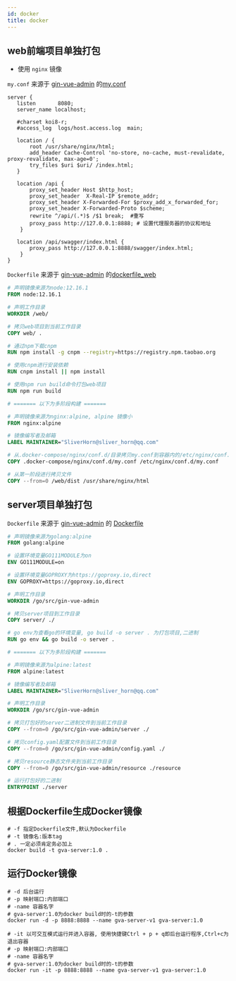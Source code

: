 ```yaml
---
id: docker
title: docker
---
```


## web前端项目单独打包

- 使用 `nginx` 镜像

`my.conf` 来源于 [gin-vue-admin](https://github.com/flipped-aurora/gin-vue-admin) 的[my.conf](https://github.com/flipped-aurora/gin-vue-admin/blob/master/.docker-compose/nginx/conf.d/my.conf)

 ```shell
server {
    listen       8080;
    server_name localhost;

    #charset koi8-r;
    #access_log  logs/host.access.log  main;

    location / {
        root /usr/share/nginx/html;
        add_header Cache-Control 'no-store, no-cache, must-revalidate, proxy-revalidate, max-age=0';
        try_files $uri $uri/ /index.html;
    }

    location /api {
        proxy_set_header Host $http_host;
        proxy_set_header  X-Real-IP $remote_addr;
        proxy_set_header X-Forwarded-For $proxy_add_x_forwarded_for;
        proxy_set_header X-Forwarded-Proto $scheme;
        rewrite ^/api/(.*)$ /$1 break;  #重写
        proxy_pass http://127.0.0.1:8888; # 设置代理服务器的协议和地址
     }

    location /api/swagger/index.html {
        proxy_pass http://127.0.0.1:8888/swagger/index.html;
     }
 }
 ```

`Dockerfile` 来源于 [gin-vue-admin](https://github.com/flipped-aurora/gin-vue-admin) 的[dockerfile_web](https://github.com/flipped-aurora/gin-vue-admin/blob/master/dockerfile_web)

```dockerfile
# 声明镜像来源为node:12.16.1
FROM node:12.16.1

# 声明工作目录
WORKDIR /web/

# 拷贝web项目到当前工作目录
COPY web/ .

# 通过npm下载cnpm
RUN npm install -g cnpm --registry=https://registry.npm.taobao.org

# 使用cnpm进行安装依赖
RUN cnpm install || npm install

# 使用npm run build命令打包web项目
RUN npm run build

# ======= 以下为多阶段构建 =======

# 声明镜像来源为nginx:alpine, alpine 镜像小
FROM nginx:alpine

# 镜像编写者及邮箱
LABEL MAINTAINER="SliverHorn@sliver_horn@qq.com"

# 从.docker-compose/nginx/conf.d/目录拷贝my.conf到容器内的/etc/nginx/conf.d/my.conf
COPY .docker-compose/nginx/conf.d/my.conf /etc/nginx/conf.d/my.conf

# 从第一阶段进行拷贝文件
COPY --from=0 /web/dist /usr/share/nginx/html
```

## server项目单独打包

`Dockerfile` 来源于 [gin-vue-admin](https://github.com/flipped-aurora/gin-vue-admin) 的 [Dockerfile](https://github.com/flipped-aurora/gin-vue-admin/blob/gva_gormv2_dev/server/Dockerfile)

```dockerfile
# 声明镜像来源为golang:alpine
FROM golang:alpine

# 设置环境变量GO111MODULE为on
ENV GO111MODULE=on

# 设置环境变量GOPROXY为https://goproxy.io,direct
ENV GOPROXY=https://goproxy.io,direct

# 声明工作目录
WORKDIR /go/src/gin-vue-admin

# 拷贝server项目到工作目录
COPY server/ ./

# go env为查看go的环境变量, go build -o server . 为打包项目,二进制
RUN go env && go build -o server .

# ======= 以下为多阶段构建 =======

# 声明镜像来源为alpine:latest
FROM alpine:latest

# 镜像编写者及邮箱
LABEL MAINTAINER="SliverHorn@sliver_horn@qq.com"

# 声明工作目录
WORKDIR /go/src/gin-vue-admin

# 拷贝打包好的server二进制文件到当前工作目录
COPY --from=0 /go/src/gin-vue-admin/server ./

# 拷贝config.yaml配置文件到当前工作目录
COPY --from=0 /go/src/gin-vue-admin/config.yaml ./

# 拷贝resource静态文件夹到当前工作目录
COPY --from=0 /go/src/gin-vue-admin/resource ./resource

# 运行打包好的二进制
ENTRYPOINT ./server
```

## 根据Dockerfile生成Docker镜像

```shell
# -f 指定Dockerfile文件,默认为Dockerfile
# -t 镜像名:版本tag
# . 一定必须肯定务必加上
docker build -t gva-server:1.0 .
```

## 运行Docker镜像

```shell
# -d 后台运行
# -p 映射端口:内部端口
# -name 容器名字
# gva-server:1.0为docker build时的-t的参数
docker run -d -p 8888:8888 --name gva-server-v1 gva-server:1.0

# -it 以可交互模式运行并进入容器, 使用快捷键Ctrl + p + q即后台运行程序,Ctrl+c为退出容器
# -p 映射端口:内部端口
# -name 容器名字
# gva-server:1.0为docker build时的-t的参数
docker run -it -p 8888:8888 --name gva-server-v1 gva-server:1.0
```
